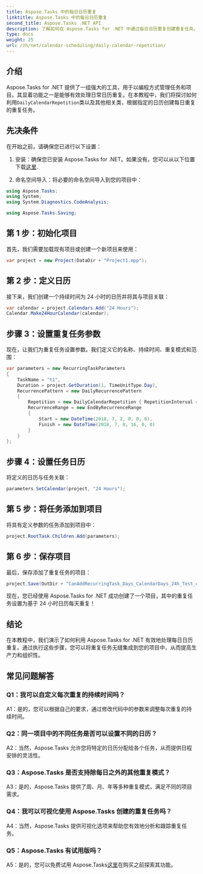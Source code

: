 ```yaml
---
title: Aspose.Tasks 中的每日日历重复
linktitle: Aspose.Tasks 中的每日日历重复
second_title: Aspose.Tasks .NET API
description: 了解如何在 Aspose.Tasks for .NET 中通过每日日历重复创建重复任务。轻松提高项目管理效率。
type: docs
weight: 25
url: /zh/net/calendar-scheduling/daily-calendar-repetition/
---
```

## 介绍

 Aspose.Tasks for .NET 提供了一组强大的工具，用于以编程方式管理任务和项目。其显着功能之一是能够有效处理日常日历重复。在本教程中，我们将探讨如何利用`DailyCalendarRepetition`类以及其他相关类，根据指定的日历创建每日重复的重复任务。

## 先决条件

在开始之前，请确保您已进行以下设置：

1. 安装：确保您已安装 Aspose.Tasks for .NET。如果没有，您可以从以下位置下载[这里](https://releases.aspose.com/tasks/net/).

2. 命名空间导入：将必要的命名空间导入到您的项目中：

```csharp
using Aspose.Tasks;
using System;
using System.Diagnostics.CodeAnalysis;

using Aspose.Tasks.Saving;

```

## 第 1 步：初始化项目

首先，我们需要加载现有项目或创建一个新项目来使用：

```csharp
var project = new Project(DataDir + "Project1.mpp");
```

## 第 2 步：定义日历

接下来，我们创建一个持续时间为 24 小时的日历并将其与项目关联：

```csharp
var calendar = project.Calendars.Add("24 Hours");
Calendar.Make24HourCalendar(calendar);
```

## 步骤 3：设置重复任务参数

现在，让我们为重复任务设置参数。我们定义它的名称、持续时间、重复模式和范围：

```csharp
var parameters = new RecurringTaskParameters
{
    TaskName = "t1",
    Duration = project.GetDuration(1, TimeUnitType.Day),
    RecurrencePattern = new DailyRecurrencePattern
    {
        Repetition = new DailyCalendarRepetition { RepetitionInterval = 1 },
        RecurrenceRange = new EndByRecurrenceRange
        {
            Start = new DateTime(2018, 7, 2, 0, 0, 0),
            Finish = new DateTime(2018, 7, 8, 16, 0, 0)
        }
    }
};
```

## 步骤 4：设置任务日历

将定义的日历与任务关联：

```csharp
parameters.SetCalendar(project, "24 Hours");
```

## 第 5 步：将任务添加到项目

将具有定义参数的任务添加到项目中：

```csharp
project.RootTask.Children.Add(parameters);
```

## 第 6 步：保存项目

最后，保存添加了重复任务的项目：

```csharp
project.Save(OutDir + "CanAddRecurringTask_Days_CalendarDays_24h_Test_out.mpp", SaveFileFormat.Mpp);
```

现在，您已经使用 Aspose.Tasks for .NET 成功创建了一个项目，其中的重复任务设置为基于 24 小时日历每天重复！

## 结论

在本教程中，我们演示了如何利用 Aspose.Tasks for .NET 有效地处理每日日历重复。通过执行这些步骤，您可以将重复任务无缝集成到您的项目中，从而提高生产力和组织性。

## 常见问题解答

### Q1：我可以自定义每次重复的持续时间吗？

A1：是的，您可以根据自己的要求，通过修改代码中的参数来调整每次重复的持续时间。

### Q2：同一项目中的不同任务是否可以设置不同的日历？

A2：当然，Aspose.Tasks 允许您将特定的日历分配给各个任务，从而提供日程安排的灵活性。

### Q3：Aspose.Tasks 是否支持除每日之外的其他重复模式？

A3：是的，Aspose.Tasks 提供了周、月、年等多种重复模式，满足不同的项目需求。

### Q4：我可以可视化使用 Aspose.Tasks 创建的重复任务吗？

A4：当然，Aspose.Tasks 提供可视化选项来帮助您有效地分析和跟踪重复任务。

### Q5：Aspose.Tasks 有试用版吗？

 A5：是的，您可以免费试用 Aspose.Tasks[这里](https://releases.aspose.com/)在购买之前探索其功能。